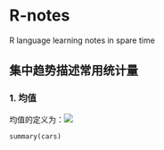 # R-notes
R language learning notes in spare time


## 集中趋势描述常用统计量

### 1. 均值
均值的定义为：![](http://latex.codecogs.com/gif.latex?\\bar{x}=\\frac{1}{n}\\sum_{i=1}^{n}x_i)

```
summary(cars)
```

